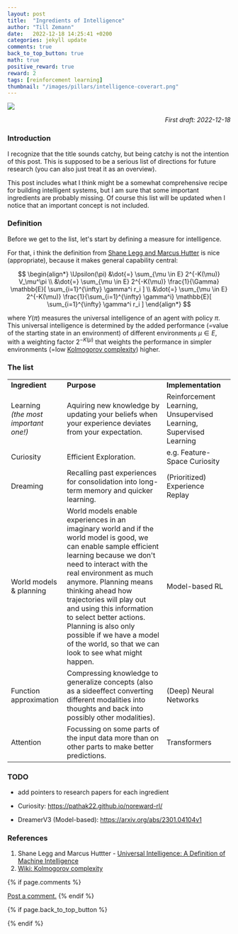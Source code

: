 ```yaml
---
layout: post
title:  "Ingredients of Intelligence"
author: "Till Zemann"
date:   2022-12-18 14:25:41 +0200
categories: jekyll update
comments: true
back_to_top_button: true
math: true
positive_reward: true
reward: 2
tags: [reinforcement learning]
thumbnail: "/images/pillars/intelligence-coverart.png"
---
```


<!-- add the actor-critic diagram from Prof. Sutton.! -->

<div class="img-block" style="width: 300px;">
    <img src="/images/pillars/intelligence-coverart.png"/>
</div>

<em style="float:right">First draft: 2022-12-18</em><br>

<!--
### Contents
* TOC
{:toc}
-->

### Introduction

I recognize that the title sounds catchy, but being catchy is not the intention of this post. This is supposed to be a serious list of directions for future research (you can also just treat it as an overview).

This post includes what I think might be a somewhat comprehensive recipe for building intelligent systems, but I am sure that some important ingredients are probably missing. Of course this list will be updated when I notice that an important concept is not included. 


### Definition

Before we get to the list, let's start by defining a measure for intelligence.

For that, i think the definition from [Shane Legg and Marcus Hutter][legg-hutter-intelligence] is nice (appropriate), because it makes general capability central:

$$
\begin{align*}
\Upsilon(\pi)   &\dot{=} \sum_{\mu \in E} 2^{-K(\mu)} V_\mu^\pi \\
                &\dot{=} \sum_{\mu \in E} 2^{-K(\mu)} \frac{1}{\Gamma} \mathbb{E}[ \sum_{i=1}^{\infty} \gamma^i r_i ] \\
                &\dot{=} \sum_{\mu \in E} 2^{-K(\mu)} \frac{1}{\sum_{i=1}^{\infty} \gamma^i} \mathbb{E}[ \sum_{i=1}^{\infty} \gamma^i r_i ]
\end{align*}
$$

where $\Upsilon(\pi)$ measures the universal intelligence of an agent with policy $\pi$. This universal intelligence is determined by the added performance (=value of the starting state in an environment) of different environments $\mu \in E$, with a weighting factor $2^{-K(\mu)}$ that weights the performance in simpler environments (=low [Kolmogorov complexity][wiki-kolmogorov-complexity]) higher.


### The list

<div class="table-wrap">
    <table class="table">
        <tr>
            <td><strong>Ingredient</strong></td>
            <td><strong>Purpose</strong></td>
            <td><strong>Implementation</strong></td>
        </tr>
        <tr>
          <td>Learning <br><em>(the most important one!)</em></td>
          <td>Aquiring new knowledge by updating your beliefs when your experience deviates from your expectation.</td>
          <td>Reinforcement Learning, Unsupervised Learning, Supervised Learning</td>
        </tr>
        <tr>
          <td>Curiosity</td>
          <td>Efficient Exploration.</td>
          <td>e.g. Feature-Space Curiosity</td>
        </tr>
        <tr>
          <td>Dreaming</td>
          <td>Recalling past experiences for consolidation into long-term memory and quicker learning.</td>
          <td>(Prioritized) Experience Replay</td>
        </tr>
        <tr>
          <td>World models & planning</td>
          <td>World models enable experiences in an imaginary world and if the world model is good, we can enable sample efficient learning because we don't need to interact with the real environment as much anymore. Planning means thinking ahead how trajectories will play out and using this information to select better actions. Planning is also only possible if we have a model of the world, so that we can look to see what might happen.</td>
          <td>Model-based RL</td>
        </tr>
        <tr>
          <td>Function approximation</td>
          <td>Compressing knowledge to generalize concepts (also as a sideeffect converting different modalities into thoughts and back into possibly other modalities).</td>
          <td>(Deep) Neural Networks</td>
        </tr>
        <tr>
          <td>Attention</td>
          <td>Focussing on some parts of the input data more than on other parts to make better predictions.</td>
          <td>Transformers</td>
        </tr>
  </table>
</div>

### TODO

- add pointers to research papers for each ingredient

- Curiosity: https://pathak22.github.io/noreward-rl/
- DreamerV3 (Model-based): https://arxiv.org/abs/2301.04104v1


<!-- working gist: <script src="https://gist.github.com/till2/ace2a6cfd60c52994afa9536c412f8e5.js"></script> -->

<!-- In-Text Citing -->
<!-- 
You can...
- use bullet points
1. use
2. ordered
3. lists


-- Math --
$\hat{s} = \frac{1}{n-1} \sum_{i=1}^{n} (x_i - \mu)^2$ 

-- Images --
<div class="img-block" style="width: 800px;">
    <img src="/images/lofi_art.png"/>
    <span><strong>Fig 1.1.</strong> Agent and Environment interactions</span>
</div>

-- Links --
[(k-fold) Cross-Validation](https://scikit-learn.org/stable/modules/cross_validation.html)

{% highlight python %}
@jit
def f(x)
    print("hi")
# does cool stuff
{% endhighlight %}

-- Highlights --
AAABC `ASDF` __some bold text__

-- Colors --
The <strong style="color: #1E72E7">joint distribution</strong> of $X$ and $Y$ is written as $P(X, Y)$.
The <strong style="color: #ED412D">marginal distribution</strong> on the other hand can be written out as a table.
-->

<!-- uncomment, when i understand more of the algorithms presented (missing DDPG, SAC, TD3, TRPO, PPO, Dyna-Q)
### Rl-Algorithms-Taxonomy in a Venn-Diagram

<div class="img-block" style="width: 700px;">
    <img src="/images/actor-critic/venn-diagram-rl-algos-detailed.png"/>
</div>

-->


### References

1. Shane Legg and Marcus Huttter - [Universal Intelligence: A Definition of Machine Intelligence][legg-hutter-intelligence]
2. [Wiki: Kolmogorov complexity][wiki-kolmogorov-complexity]


<!-- Ressources -->
[legg-hutter-intelligence]: https://arxiv.org/pdf/0712.3329.pdf
[wiki-kolmogorov-complexity]: https://en.wikipedia.org/wiki/Kolmogorov_complexity



<!-- Optional Comment Section-->
{% if page.comments %}
<p class="vspace"></p>
<a class="commentlink" role="button" href="/comments/">Post a comment.</a> <!-- role="button"  -->
{% endif %}

<!-- Optional Back to Top Button -->
{% if page.back_to_top_button %}
<script src="https://unpkg.com/vanilla-back-to-top@7.2.1/dist/vanilla-back-to-top.min.js"></script>
<script>addBackToTop({
  diameter: 40,
  backgroundColor: 'rgb(255, 255, 255, 0.7)', /* 30,144,255, 0.7 */
  textColor: '#4a4946'
})</script>
{% endif %}